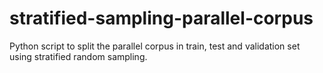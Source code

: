 # stratified-sampling-parallel-corpus
Python script to split the parallel corpus in train, test and validation set using stratified random sampling.
